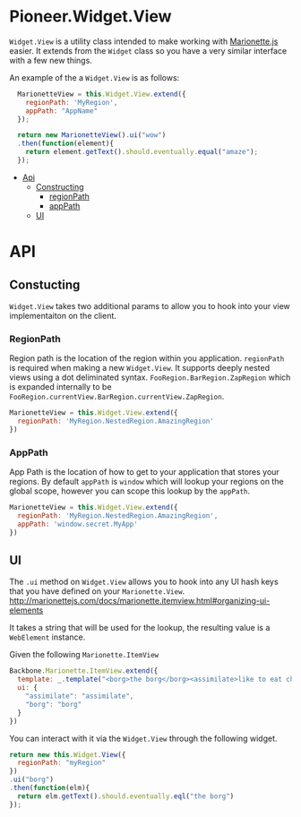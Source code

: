 Pioneer.Widget.View
===========

`Widget.View` is a utility class intended to make working with [Marionette.js](https://github.com/marionettejs/backbone.marionette) easier. It extends from the `Widget` class so you have a very similar interface with a few new things.

An example of the a `Widget.View` is as follows:

```js
  MarionetteView = this.Widget.View.extend({
    regionPath: 'MyRegion',
    appPath: "AppName"
  });

  return new MarionetteView().ui("wow")
  .then(function(element){
    return element.getText().should.eventually.equal("amaze");
  });
```

* [Api](#api)
  * [Constructing](#constructing)
    * [regionPath](#regionpath)
    * [appPath](#apppath)
  * [UI](#ui)


# API

## Constucting

`Widget.View` takes two additional params to allow you to hook into your view implementaiton on the client.

### RegionPath

Region path is the location of the region within you application.
`regionPath` is required when making a new `Widget.View`. It supports deeply nested views using a dot deliminated syntax. `FooRegion.BarRegion.ZapRegion` which is expanded internally to be `FooRegion.currentView.BarRegion.currentView.ZapRegion`.

```js
MarionetteView = this.Widget.View.extend({
  regionPath: 'MyRegion.NestedRegion.AmazingRegion'
})
```

### AppPath

App Path is the location of how to get to your application that stores your regions. By default `appPath` is `window` which will lookup your regions on the global scope, however you can scope this lookup by the `appPath`.

```js
MarionetteView = this.Widget.View.extend({
  regionPath: 'MyRegion.NestedRegion.AmazingRegion',
  appPath: 'window.secret.MyApp'
})
```

## UI

The `.ui` method on `Widget.View` allows you to hook into any UI hash keys that you have defined on your `Marionette.View`. http://marionettejs.com/docs/marionette.itemview.html#organizing-ui-elements

It takes a string that will be used for the lookup, the resulting value is a `WebElement` instance.

Given the following `Marionette.ItemView`

```js
Backbone.Marionette.ItemView.extend({
  template: _.template("<borg>the borg</borg><assimilate>like to eat cheerios</assimilate>"),
  ui: {
    "assimilate": "assimilate",
    "borg": "borg"
  }
})
```

You can interact with it via the `Widget.View` through the following widget.

```js
return new this.Widget.View({
  regionPath: "myRegion"
})
.ui("borg")
.then(function(elm){
  return elm.getText().should.eventually.eql("the borg")
});
```
